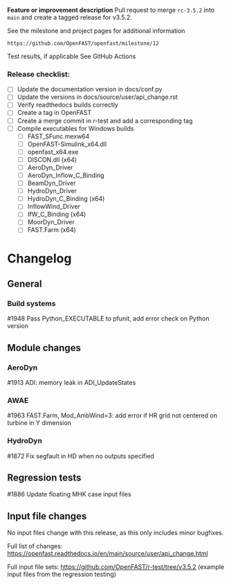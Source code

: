 **Feature or improvement description**
Pull request to merge `rc-3.5.2` into `main` and create a tagged release for v3.5.2.

See the milestone and project pages for additional information

    https://github.com/OpenFAST/openfast/milestone/12

Test results, if applicable
See GitHub Actions

### Release checklist:
- [ ] Update the documentation version in docs/conf.py
- [ ] Update the versions in docs/source/user/api_change.rst
- [ ] Verify readthedocs builds correctly
- [ ] Create a tag in OpenFAST
- [ ] Create a merge commit in r-test and add a corresponding tag
- [ ] Compile executables for Windows builds
    - [ ] FAST_SFunc.mexw64
    - [ ] OpenFAST-Simulink_x64.dll
    - [ ] openfast_x64.exe
    - [ ] DISCON.dll (x64)
    - [ ] AeroDyn_Driver
    - [ ] AeroDyn_Inflow_C_Binding
    - [ ] BeamDyn_Driver
    - [ ] HydroDyn_Driver
    - [ ] HydroDyn_C_Binding (x64)
    - [ ] InflowWind_Driver
    - [ ] IfW_C_Binding (x64)
    - [ ] MoorDyn_Driver
    - [ ] FAST.Farm (x64)

# Changelog

## General

### Build systems

#1948 Pass Python_EXECUTABLE to pfunit, add error check on Python version


## Module changes

### AeroDyn

#1913 ADI: memory leak in ADI_UpdateStates

### AWAE

#1963 FAST.Farm, Mod_AmbWind=3: add error if HR grid not centered on turbine in Y dimension

### HydroDyn

#1872 Fix segfault in HD when no outputs specified



## Regression tests

#1886  Update floating MHK case input files



## Input file changes

No input files change with this release, as this only includes minor bugfixes.

Full list of changes: https://openfast.readthedocs.io/en/main/source/user/api_change.html

Full input file sets: https://github.com/OpenFAST/r-test/tree/v3.5.2 (example input files from the regression testing)

